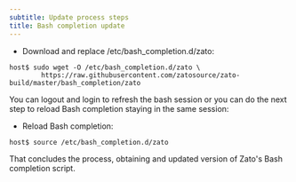 ```yaml
---
subtitle: Update process steps
title: Bash completion update
---
```


-   Download and replace /etc/bash_completion.d/zato:

``` {.sh}
host$ sudo wget -O /etc/bash_completion.d/zato \
        https://raw.githubusercontent.com/zatosource/zato-build/master/bash_completion/zato
```

You can logout and login to refresh the bash session or you can do the next step to reload Bash completion staying in the same session:

-   Reload Bash completion:

``` {.sh}
host$ source /etc/bash_completion.d/zato
```

That concludes the process, obtaining and updated version of Zato\'s Bash completion script.
